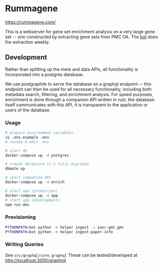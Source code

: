 # Rummagene

<https://rummagene.com/>

This is a webserver for gene set enrichment analysis on a very large gene set -- one constructed by extracting gene sets from PMC OA. The [bot](https://github.com/MaayanLab/rummagene/tree/main/bot) does the extraction weekly.

## Development
Rather than splitting up the meta and data APIs, all functionality is incorporated into a postgres database.

We use postgraphile to serve the database on a graphql endpoint -- this endpoint can then be used for all necessary functionality, including both metadata search, filtering, and enrichment analysis. For speed purposes, enrichment is done through a companion API written in rust, the database itself communicates with this API, it is transparent to the application or users of the database.

### Usage
```bash
# prepare environment variables
cp .env.example .env
# review & edit .env

# start db
docker-compose up -d postgres

# create db/ensure it's fully migrated
dbmate up

# start companion API
docker-compose up -d enrich

# start app (production)
docker-compose up -d app
# start app (development)
npm run dev
```

### Provisioning
```bash
PYTHONPATH=bot python -m helper ingest -i your-gmt.gmt
PYTHONPATH=bot python -m helper ingest-paper-info
```

### Writing Queries
See `src/graphql/core.graphql`
These can be tested/developed at <http://localhost:3000/graphiql>
